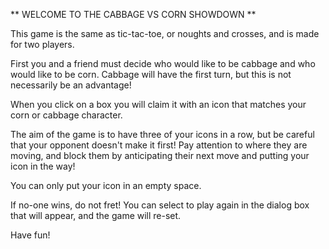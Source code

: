 ** WELCOME TO THE CABBAGE VS CORN SHOWDOWN **

This game is the same as tic-tac-toe, or noughts and crosses, and is made for two players.

First you and a friend must decide who would like to be cabbage and who would like to be corn. Cabbage will have the first turn, but this is not necessarily be an advantage!

When you click on a box you will claim it with an icon that matches your corn or cabbage character.

The aim of the game is to have three of your icons in a row, but be careful that your opponent doesn't make it first! Pay attention to where they are moving, and block them by anticipating their next move and putting your icon in the way!

You can only put your icon in an empty space.

If no-one wins, do not fret! You can select to play again in the dialog box that will appear, and the game will re-set.

Have fun! 